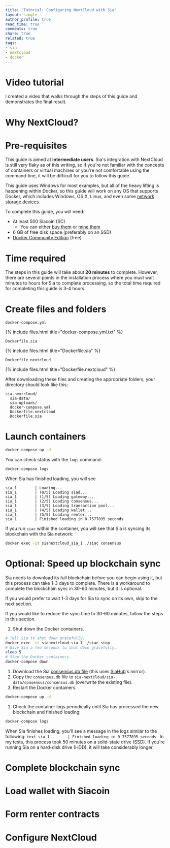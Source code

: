```yaml
---
title: 'Tutorial: Configuring NextCloud with Sia'
layout: single
author_profile: true
read_time: true
comments: true
share: true
related: true
tags:
- sia
- nextcloud
- docker
---
```


# Video tutorial
I created a video that walks through the steps of this guide and demonstrates the final result.
# Why NextCloud?
# Pre-requisites

This guide is aimed at **intermediate users**. Sia's integration with NextCloud is still very flaky as of this writing, so if you're not familiar with the concepts of containers or virtual machines or you're not comfortable using the command-line, it will be difficult for you to follow this guide.

This guide uses Windows for most examples, but all of the heavy lifting is happening within Docker, so this guide will work on any OS that supports Docker, which includes Windows, OS X, Linux, and even some [network storage devices](/sia-via-docker).

To complete this guide, you will need:

* At least 500 Siacoin (SC)
	 *  You can either [buy them](http://www.buyingsiacoin.com/) or [mine them](/windows-sia-mining/)
* 6 GB of free disk space (preferably on an SSD)
* [Docker Community Edition](https://store.docker.com/search?offering=community&type=edition) (free)

# Time required
The steps in this guide will take about **20 minutes** to complete. However, there are several points in the installation process where you must wait minutes to hours for Sia to complete processing, so the total time required for completing this guide is 3-4 hours.

# Create files and folders

`docker-compose.yml`

{% include files.html title="docker-compose.yml.txt" %}

`Dockerfile.sia`

{% include files.html title="Dockerfile.sia" %}

`Dockerfile.nextcloud`

{% include files.html title="Dockerfile.nextcloud" %}

After downloading these files and creating the appropriate folders, your directory should look like this:

```
sia-nextcloud/
  sia-data/
  sia-uploads/
  docker-compose.yml
  Dockerfile.nextcloud
  Dockerfile.sia
```

# Launch containers

```bash
docker-compose up -d
```

You can check status with the `logs` command:

```bash
docker-compose logs
```

When Sia has finished loading, you will see 

```
sia_1        | Loading...
sia_1        | (0/5) Loading siad...
sia_1        | (1/5) Loading gateway...
sia_1        | (2/5) Loading consensus...
sia_1        | (3/5) Loading transaction pool...
sia_1        | (4/5) Loading wallet...
sia_1        | (5/5) Loading renter...
sia_1        | Finished loading in 0.7577895 seconds
```

If you run `siac` within the container, you will see that Sia is syncing its blockchain with the Sia network:

```bash
docker exec -it sianextcloud_sia_1 ./siac consensus
```
# Optional: Speed up blockchain sync
Sia needs to download its full blockchain before you can begin using it, but this process can take 1-3 days to complete. There is a workaround to complete the blockchain sync in 30-60 minutes, but it is optional.

If you would prefer to wait 1-3 days for Sia to sync on its own, skip to the next section.

If you would like to reduce the sync time to 30-60 minutes, follow the steps in this section.

1. Shut down the Docker containers.
  ```bash
  # Tell Sia to shut down gracefully.
  docker exec -it sianextcloud_sia_1 ./siac stop
  # Give Sia a few seconds to shut down gracefully.
  sleep 5
  # Stop the Docker containers.
  docker-compose down
  ```
1. Download the Sia [consensus.db file](https://consensus.siahub.info/consensus.db) (this uses [SiaHub](https://siahub.info)'s mirror).
1. Copy the `consensus.db` file to `sia-nextcloud/sia-data/consensus/consensus.db` (overwrite the existing file).
1. Restart the Docker containers.
  ```bash
  docker-compose up -d
  ```
1. Check the container logs periodically until Sia has processed the new blockchain and finished loading:
  ```bash
  docker-compose logs
  ```
  When Sia finishes loading, you'll see a message in the logs similar to the following:
    ```text
    sia_1        | Finished loading in 0.7577895 seconds
    ```
    In my tests, this process took 50 minutes on a solid-state drive (SSD). If you're running Sia on a hard-disk drive (HDD), it will take considerably longer.

# Complete blockchain sync

# Load wallet with Siacoin

# Form renter contracts

# Configure NextCloud